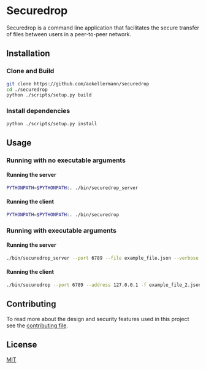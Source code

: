 # Securedrop

Securedrop is a command line application that facilitates the secure transfer of files between users in a peer-to-peer network.


## Installation

### Clone and Build
```bash
git clone https://github.com/aokellermann/securedrop
cd ./securedrop
python ./scripts/setup.py build
```

### Install dependencies 
```bash
python ./scripts/setup.py install
```
## Usage

### Running with no executable arguments

#### Running the server
```bash
PYTHONPATH=$PYTHONPATH:. ./bin/securedrop_server
```
#### Running the client
```bash
PYTHONPATH=$PYTHONPATH:. ./bin/securedrop
```
### Running with executable arguments
#### Running the server
```bash
./bin/securedrop_server --port 6789 --file example_file.json --verbose
```
#### Running the client
```bash
./bin/securedrop --port 6789 --address 127.0.0.1 -f example_file_2.json --verbose 
```

## Contributing
To read more about the design and security features used in this project see the [contributing file](CONTRIBUTING.MD).

## License
[MIT](LICENSE)